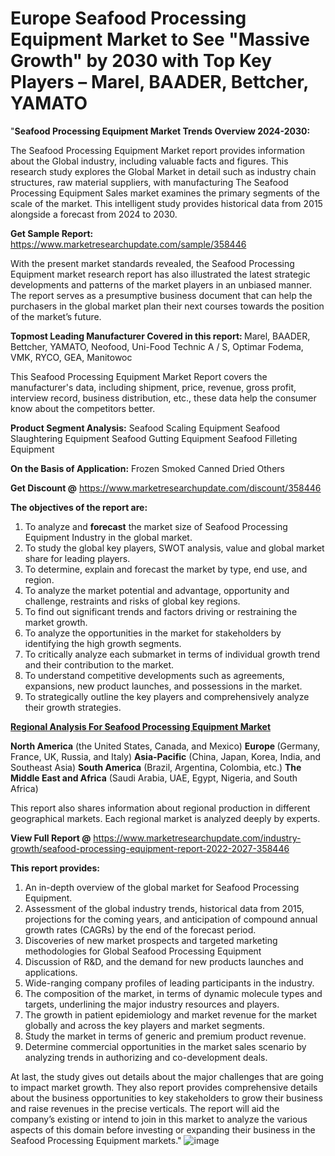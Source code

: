 # Europe Seafood Processing Equipment Market to See "Massive Growth" by 2030 with Top Key Players – Marel, BAADER, Bettcher, YAMATO
"<strong>Seafood Processing Equipment Market Trends Overview 2024-2030:</strong>

The Seafood Processing Equipment Market report provides information about the Global industry, including valuable facts and figures. This research study explores the Global Market in detail such as industry chain structures, raw material suppliers, with manufacturing The Seafood Processing Equipment Sales market examines the primary segments of the scale of the market. This intelligent study provides historical data from 2015 alongside a forecast from 2024 to 2030.

<strong>Get Sample Report:</strong> <a href=https://www.marketresearchupdate.com/sample/358446>https://www.marketresearchupdate.com/sample/358446</a>

With the present market standards revealed, the Seafood Processing Equipment market research report has also illustrated the latest strategic developments and patterns of the market players in an unbiased manner. The report serves as a presumptive business document that can help the purchasers in the global market plan their next courses towards the position of the market’s future.

<strong>Topmost Leading Manufacturer Covered in this report:
</strong>Marel, BAADER, Bettcher, YAMATO, Neofood, Uni-Food Technic A / S, Optimar Fodema, VMK, RYCO, GEA, Manitowoc

This Seafood Processing Equipment Market Report covers the manufacturer's data, including shipment, price, revenue, gross profit, interview record, business distribution, etc., these data help the consumer know about the competitors better.

<strong>Product Segment Analysis:</strong>
Seafood Scaling Equipment
Seafood Slaughtering Equipment
Seafood Gutting Equipment
Seafood Filleting Equipment

<strong>On the Basis of Application:</strong>
Frozen
Smoked
Canned
Dried
Others

<strong>Get Discount @</strong> <a href=https://www.marketresearchupdate.com/discount/358446>https://www.marketresearchupdate.com/discount/358446</a>

<strong><b>The objectives of the report are:</b></strong>

1) To analyze and <strong><strong>forecast</strong></strong> the market size of Seafood Processing Equipment Industry in the global market.
2) To study the global key players, SWOT analysis, value and global market share for leading players.
3) To determine, explain and forecast the market by type, end use, and region.
4) To analyze the market potential and advantage, opportunity and challenge, restraints and risks of global key regions.
5) To find out significant trends and factors driving or restraining the market growth.
6) To analyze the opportunities in the market for stakeholders by identifying the high growth segments.
7) To critically analyze each submarket in terms of individual growth trend and their contribution to the market.
8) To understand competitive developments such as agreements, expansions, new product launches, and possessions in the market.
9) To strategically outline the key players and comprehensively analyze their growth strategies.

<strong><u><b>Regional Analysis For Seafood Processing Equipment Market</b></u></strong>

<strong><b>North America</b></strong> (the United States, Canada, and Mexico)
<strong><b>Europe </b></strong>(Germany, France, UK, Russia, and Italy)
<strong><b>Asia-Pacific</b></strong> (China, Japan, Korea, India, and Southeast Asia)
<strong><b>South America</b></strong> (Brazil, Argentina, Colombia, etc.)
<strong><b>The Middle East and Africa</b></strong> (Saudi Arabia, UAE, Egypt, Nigeria, and South Africa)

This report also shares information about regional production in different geographical markets. Each regional market is analyzed deeply by experts.

<strong>View Full Report @</strong> <a href=https://www.marketresearchupdate.com/industry-growth/seafood-processing-equipment-report-2022-2027-358446>https://www.marketresearchupdate.com/industry-growth/seafood-processing-equipment-report-2022-2027-358446</a>

<strong>This report provides:</strong>

1) An in-depth overview of the global market for Seafood Processing Equipment.
2) Assessment of the global industry trends, historical data from 2015, projections for the coming years, and anticipation of compound annual growth rates (CAGRs) by the end of the forecast period.
3) Discoveries of new market prospects and targeted marketing methodologies for Global Seafood Processing Equipment
4) Discussion of R&amp;D, and the demand for new products launches and applications.
5) Wide-ranging company profiles of leading participants in the industry.
6) The composition of the market, in terms of dynamic molecule types and targets, underlining the major industry resources and players.
7) The growth in patient epidemiology and market revenue for the market globally and across the key players and market segments.
8) Study the market in terms of generic and premium product revenue.
9) Determine commercial opportunities in the market sales scenario by analyzing trends in authorizing and co-development deals.

At last, the study gives out details about the major challenges that are going to impact market growth. They also report provides comprehensive details about the business opportunities to key stakeholders to grow their business and raise revenues in the precise verticals. The report will aid the company’s existing or intend to join in this market to analyze the various aspects of this domain before investing or expanding their business in the Seafood Processing Equipment markets."
![image](https://github.com/johnrobertjr/Market-Research-Update/assets/154120476/bc60ec5d-c205-4e35-9696-b0e801ef6d81)

